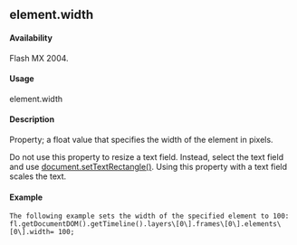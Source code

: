 ## element.width

#### Availability

Flash MX 2004.

#### Usage

element.width

#### Description

Property; a float value that specifies the width of the element in pixels.
>
Do not use this property to resize a text field. Instead, select the text field and use [document.setTextRectangle()](#_bookmark313). Using this property with a text field scales the text.

#### Example

```
The following example sets the width of the specified element to 100:
fl.getDocumentDOM().getTimeline().layers\[0\].frames\[0\].elements\[0\].width= 100;

```